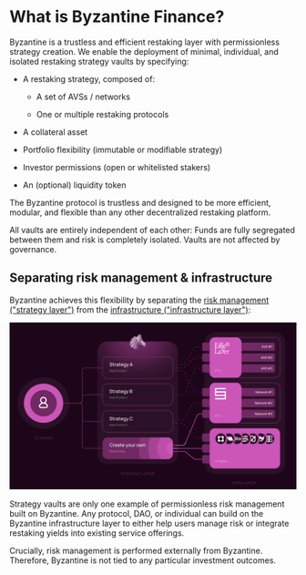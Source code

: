 What is Byzantine Finance?
==========================

Byzantine is a trustless and efficient restaking layer with permissionless strategy creation. We enable the deployment of minimal, individual, and isolated restaking strategy vaults by specifying:

-   A restaking strategy, composed of:

    -   A set of AVSs / networks

    -   One or multiple restaking protocols

-   A collateral asset

-   Portfolio flexibility (immutable or modifiable strategy)

-   Investor permissions (open or whitelisted stakers)

-   An (optional) liquidity token

The Byzantine protocol is trustless and designed to be more efficient, modular, and flexible than any other decentralized restaking platform.

All vaults are entirely independent of each other: Funds are fully segregated between them and risk is completely isolated. Vaults are not affected by governance.


Separating risk management & infrastructure
--------------------------------------------

Byzantine achieves this flexibility by separating the [risk management ("strategy layer")](https://docs.byzantine.fi/the-basics/strategy-layer-and-infrastructure-layer-explain-like-im-5#the-strategy-layer) from the [infrastructure ("infrastructure layer")](https://docs.byzantine.fi/the-basics/strategy-layer-and-infrastructure-layer-explain-like-im-5#meet-the-infra-layer):

![alt text](image-1.png)


Strategy vaults are only one example of permissionless risk management built on Byzantine. Any protocol, DAO, or individual can build on the Byzantine infrastructure layer to either help users manage risk or integrate restaking yields into existing service offerings.

Crucially, risk management is performed externally from Byzantine. Therefore, Byzantine is not tied to any particular investment outcomes.